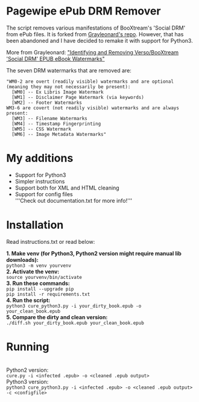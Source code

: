 Pagewipe ePub DRM Remover
===

The script removes various manifestations of BooXtream's 'Social DRM' from ePub files. It is forked from <a href=https://github.com/grayleonard/booxtream-epub-drm-remover>Grayleonard's repo</a>. However, that has been abandoned and I have decided to remake it with support for Python3.

More from Grayleonard: 
["Identifying and Removing Verso/BooXtream 'Social DRM' EPUB eBook Watermarks"](https://pastebin.com/raw/E1xgCUmb)

The seven DRM watermarks that are removed are:
```
"WM0-2 are overt (readily visible) watermarks and are optional (meaning they may not necessarily be present):
  [WM0] -- Ex Libris Image Watermark
  [WM1] -- Disclaimer Page Watermark (via keywords)
  [WM2] -- Footer Watermarks
WM3-6 are covert (not readily visible) watermarks and are always present:
  [WM3] -- Filename Watermarks
  [WM4] -- Timestamp Fingerprinting
  [WM5] -- CSS Watermark
  [WM6] -- Image Metadata Watermarks"
```
# My additions
* Support for Python3
* Simpler instructions
* Support both for XML and HTML cleaning
* Support for config files
<br>'''Check out documentation.txt for more info!'''

# Installation

Read instructions.txt or read below:

**1. Make venv (for Python3, Python2 version might require manual lib downloads):**
<br>```python3 -m venv yourvenv```
<br>**2. Activate the venv:**
<br>```source yourvenv/bin/activate```
<br>**3. Run these commands:**
<br>```pip install --upgrade pip```
<br>```pip install -r requirements.txt```
<br>**4. Run the script:**
<br>```python3 cure_python3.py -i your_dirty_book.epub -o your_clean_book.epub```
<br>**5. Compare the dirty and clean version:**
<br>```./diff.sh your_dirty_book.epub your_clean_book.epub```
# Running
<br>Python2 version:
<br>```cure.py -i <infected .epub> -o <cleaned .epub output>```
<br>Python3 version:
<br>```python3 cure_python3.py -i <infected .epub> -o <cleaned .epub output> -c <configfile>```
